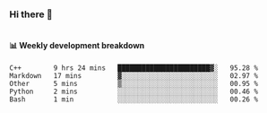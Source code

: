 ### Hi there 👋

<img  src="https://github-readme-stats.vercel.app/api?username=bokket&show_icons=true" alt="">

<img align="right" src="https://github-readme-stats.vercel.app/api/top-langs/?username=bokket" alt="">

#### :bar_chart: Weekly development breakdown


<!--START_SECTION:waka-->
```text
C++        9 hrs 24 mins   ███████████████████████▓░   95.28 % 
Markdown   17 mins         ▓░░░░░░░░░░░░░░░░░░░░░░░░   02.97 % 
Other      5 mins          ▒░░░░░░░░░░░░░░░░░░░░░░░░   00.95 % 
Python     2 mins          ░░░░░░░░░░░░░░░░░░░░░░░░░   00.46 % 
Bash       1 min           ░░░░░░░░░░░░░░░░░░░░░░░░░   00.26 % 
```
<!--END_SECTION:waka-->

<!--
**bokket/bokket** is a ✨ _special_ ✨ repository because its `README.md` (this file) appears on your GitHub profile.

Here are some ideas to get you started:

- 🔭 I’m currently working on ...
- 🌱 I’m currently learning ...
- 👯 I’m looking to collaborate on ...
- 🤔 I’m looking for help with ...
- 💬 Ask me about ...
- 📫 How to reach me: ...
- 😄 Pronouns: ...
- ⚡ Fun fact: ...
-->
